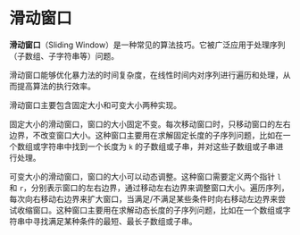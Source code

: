 # 滑动窗口

**滑动窗口**（Sliding Window）是一种常见的算法技巧。它被广泛应用于处理序列（子数组、子字符串等）问题。

滑动窗口能够优化暴力法的时间复杂度，在线性时间内对序列进行遍历和处理，从而提高算法的执行效率。

滑动窗口主要包含固定大小和可变大小两种实现。

固定大小的滑动窗口，窗口的大小固定不变。每次移动窗口时，只移动窗口的左右边界，不改变窗口大小。这种窗口主要用在求解固定长度的子序列问题，比如在一个数组或字符串中找到一个长度为 `k` 的子数组或子串，并对这些子数组或子串进行处理。

可变大小的滑动窗口，窗口的大小可以动态调整。这种窗口需要定义两个指针 `l` 和 `r`，分别表示窗口的左右边界，通过移动左右边界来调整窗口大小。遍历序列，每次向右移动右边界来扩大窗口，当满足/不满足某些条件时向右移动左边界来尝试收缩窗口。这种窗口主要用在求解动态长度的子序列问题，比如在一个数组或字符串中寻找满足某种条件的最短、最长子数组或子串。